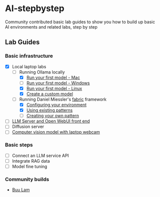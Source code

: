 # AI-stepbystep

Community contributed basic lab guides to show you how to build up basic AI environments and related labs, step by step

## Lab Guides

### Basic infrastructure
- [x] Local laptop labs
  - [ ] Running Ollama locally
    - [x] [Run your first model - Mac](/ollama_basics/ollama_mac.md)
    - [ ] [Run your first model - Windows](/ollama_basics/ollama_win.md)
    - [x] [Run your first model - Linux](/ollama_basics/ollama_lnx.md)
    - [x] [Create a custom model](/ollama_basics/custom_model.md)
  - [ ] Running Daniel Miessler's [fabric](https://github.com/danielmiessler/fabric) framework
      - [x] [Configuring your environment](fabric/env_config.md)
      - [x] [Using existing patterns](fabric/existing_patterns.md)
      - [ ] [Creating your own pattern](fabric/custom_patterns.md)
- [ ] [LLM Server and Open WebUI front end](/lab2/README.md)
- [ ] Diffusion server
- [ ] [Computer vision model with laptop webcam](/lab4/README.md)

### Basic steps
- [ ] Connect an LLM service API
- [ ] Integrate RAG data
- [ ] Model fine tuning

### Community builds
- [Buu Lam](builds/buu_lam.md)